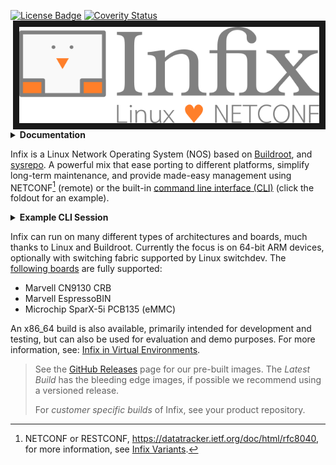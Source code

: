 [![License Badge][]][License] [![Coverity Status][]][Coverity Scan]
<img align="right" src="doc/logo.png" alt="Infix - Linux <3 NETCONF" width=480 border=10>
<details><summary><b>Documentation</b></summary>

 - **Infix In-Depth**
   - [Infix Variants](doc/variant.md)
   - [Boot Procedure](doc/boot.md)
   - [Containers in Infix](doc/container.md)
   - [Developer's Guide](doc/developers-guide.md)
   - [Discover Your Device](doc/discovery.md)
   - [Virtual Environments](doc/virtual.md)
   - [Origin & Licensing](doc/license.md)
- **CLI Topics**
   - [Introduction to the CLI](doc/cli/introduction.md)
   - [CLI User's Guide](doc/cli/tutorial.md)
   - [Quick Overview](doc/cli/quick.md)

</details>

Infix is a Linux Network Operating System (NOS) based on [Buildroot][1],
and [sysrepo][2].  A powerful mix that ease porting to different
platforms, simplify long-term maintenance, and provide made-easy
management using NETCONF[^1] (remote) or the built-in [command
line interface (CLI)][3] (click the foldout for an example).

<details><summary><b>Example CLI Session</b></summary>

The CLI configure context is automatically generated from the loaded
YANG models and their corresponding [sysrepo][2] plugins.  The following
is brief example of how to set the IP address of an interface:

```
admin@infix-12-34-56:/> configure
admin@infix-12-34-56:/config/> edit interface eth0
admin@infix-12-34-56:/config/interface/eth0/> set ipv4 <TAB>
      address     autoconf bind-ni-name      enabled
	  forwarding  mtu      neighbor
admin@infix-12-34-56:/config/interface/eth0/> set ipv4 address 192.168.2.200 prefix-length 24
admin@infix-12-34-56:/config/interface/eth0/> show
type ethernet;
ipv4 {
  address 192.168.2.200 {
    prefix-length 24;
  }
}
ipv6
admin@infix-12-34-56:/config/interface/eth0/> diff
interfaces {
  interface eth0 {
+    ipv4 {
+      address 192.168.2.200 {
+        prefix-length 24;
+      }
+    }
  }
}
admin@infix-12-34-56:/config/interface/eth0/> leave
admin@infix-12-34-56:/> show interfaces
INTERFACE       PROTOCOL   STATE       DATA
eth0            ethernet   UP          52:54:00:12:34:56
                ipv4                   192.168.2.200/24 (static)
                ipv6                   fe80::5054:ff:fe12:3456/64 (link-layer)
lo              ethernet   UP          00:00:00:00:00:00
                ipv4                   127.0.0.1/8 (static)
                ipv6                   ::1/128 (static)
admin@infix-12-34-56:/> copy running-config startup-config
```

[Click here][3] for more details.
</details>

Infix can run on many different types of architectures and boards, much
thanks to Linux and Buildroot.  Currently the focus is on 64-bit ARM
devices, optionally with switching fabric supported by Linux switchdev.
The [following boards](board/aarch64/README.md) are fully supported:

 - Marvell CN9130 CRB
 - Marvell EspressoBIN
 - Microchip SparX-5i PCB135 (eMMC)

An x86_64 build is also available, primarily intended for development
and testing, but can also be used for evaluation and demo purposes.  For
more information, see: [Infix in Virtual Environments](doc/virtual.md).

> See the [GitHub Releases](https://github.com/kernelkit/infix/releases)
> page for our pre-built images.  The *Latest Build* has the bleeding
> edge images, if possible we recommend using a versioned release.
>
> For *customer specific builds* of Infix, see your product repository.

[^1]: NETCONF or RESTCONF, <https://datatracker.ietf.org/doc/html/rfc8040>,
    for more information, see [Infix Variants](doc/variant.md).

[1]: https://buildroot.org/
[2]: https://www.sysrepo.org/
[3]: doc/cli/introduction.md
[License]:         https://en.wikipedia.org/wiki/GPL_license
[License Badge]:   https://img.shields.io/badge/License-GPL%20v2-blue.svg
[Coverity Scan]:   https://scan.coverity.com/projects/29393
[Coverity Status]: https://scan.coverity.com/projects/29393/badge.svg
